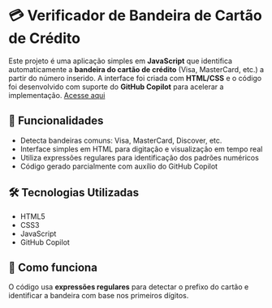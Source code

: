 # 💳 Verificador de Bandeira de Cartão de Crédito

Este projeto é uma aplicação simples em **JavaScript** que identifica automaticamente a **bandeira do cartão de crédito** (Visa, MasterCard, etc.) a partir do número inserido. A interface foi criada com **HTML/CSS** e o código foi desenvolvido com suporte do **GitHub Copilot** para acelerar a implementação.
[Acesse aqui](https://jonas-jt.github.io/validador-cartao-credito/)

## 🚀 Funcionalidades

- Detecta bandeiras comuns: Visa, MasterCard, Discover, etc.
- Interface simples em HTML para digitação e visualização em tempo real
- Utiliza expressões regulares para identificação dos padrões numéricos
- Código gerado parcialmente com auxílio do GitHub Copilot

## 🛠️ Tecnologias Utilizadas

- HTML5
- CSS3
- JavaScript
- GitHub Copilot

## 🧠 Como funciona

O código usa **expressões regulares** para detectar o prefixo do cartão  e identificar a bandeira com base nos primeiros dígitos.
